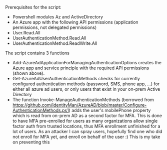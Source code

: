 Prerequisites for the script:
- Powershell modules Az and ActiveDirectory
- An Azure app with the following API permissions (application permissions, not delegated permissions)
- User.Read.All
- UserAuthenticationMethod.Read.All
- UserAuthenticationMethod.ReadWrite.All

The script contains 3 functions
- Add-AzureAdApplicationForManagingAuthenticationOptions creates the Azure app and service principle with the required API permissions (shown above).
- Get-AzureAdUserAuthenticationMethods checks for currently configured authentication methods (password, SMS, phone app, ...) for either all azure ad users, or only users that exist in your on-prem Active Directory
- The function Invoke-ManageAuthenticationMethods (borrowed from https://github.com/IdentityMan/AzureAD/blob/master/Configure-AuthenticationMethods.ps1) adds the user's mobilePhone property which is read from on-prem AD as a second factor for MFA.
This is done to have MFA pre-enrolled for users as many organizations allow single factor auth from trusted locations, thus MFA enrollment unfinished for a lot of users.
As an attacker I can spray users, hopefully find one who did not enroll for MFA yet, and enroll on behalf of the user :)
This is my take on preventing this
